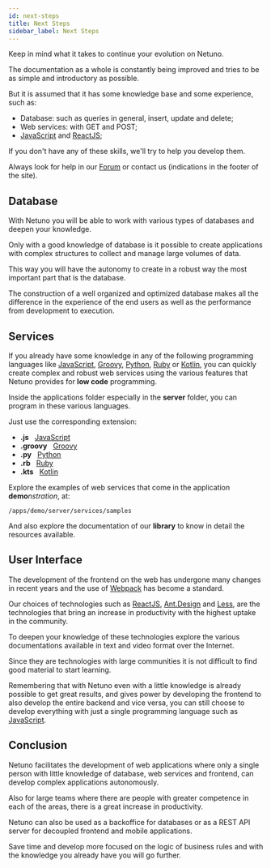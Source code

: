 ```yaml
---
id: next-steps
title: Next Steps
sidebar_label: Next Steps
---
```


Keep in mind what it takes to continue your evolution on Netuno.

The documentation as a whole is constantly being improved and tries to be as simple and introductory as possible.

But it is assumed that it has some knowledge base and some experience, such as:

* Database: such as queries in general, insert, update and delete;
* Web services: with GET and POST;
* <a href="https://developer.mozilla.org/pt-BR/docs/Web/JavaScript" target="_blank">JavaScript</a> and <a href="https://reactjs.org/" target="_blank">ReactJS</a>;

If you don't have any of these skills, we'll try to help you develop them.

Always look for help in our [Forum](https://forum.netuno.org/) or contact us (indications in the footer of the site).

## Database

With Netuno you will be able to work with various types of databases and deepen your knowledge.

Only with a good knowledge of database is it possible to create applications with complex structures to collect and manage large volumes of data.

This way you will have the autonomy to create in a robust way the most important part that is the database.

The construction of a well organized and optimized database makes all the difference in the experience of the end users as well as the performance from development to execution.

## Services

If you already have some knowledge in any of the following programming languages like <a href="https://developer.mozilla.org/pt-BR/docs/Web/JavaScript" target="_blank">JavaScript</a>, <a href="http://groovy-lang.org/" target="_blank">Groovy</a>, <a href="https://www.jython.org/" target="_blank">Python</a>, <a href="https://www.jruby.org/" target="_blank">Ruby</a> or <a href="https://kotlinlang.org/" target="_blank">Kotlin</a>, you can quickly create complex and robust web services using the various features that Netuno provides for **low code** programming.

Inside the applications folder especially in the **server** folder, you can program in these various languages.

Just use the corresponding extension:

* **.js** &nbsp; <a href="https://developer.mozilla.org/en-US/docs/Web/JavaScript" target="_blank">JavaScript</a>
* **.groovy** &nbsp; <a href="http://groovy-lang.org/" target="_blank">Groovy</a>
* **.py** &nbsp; <a href="https://www.jython.org/" target="_blank">Python</a>
* **.rb** &nbsp; <a href="https://www.jruby.org/" target="_blank">Ruby</a>
* **.kts** &nbsp; <a href="https://kotlinlang.org/" target="_blank">Kotlin</a>

Explore the examples of web services that come in the application **demo**_nstration_, at:

`/apps/demo/server/services/samples`

And also explore the documentation of our **library** to know in detail the resources available.


## User Interface

The development of the frontend on the web has undergone many changes in recent years and the use of <a href="https://webpack.js.org" target="_blank">Webpack</a> has become a standard.

Our choices of technologies such as <a href="https://reactjs.org/" target="_blank">ReactJS</a>, <a href="https://ant.design/" target="_blank">Ant.Design</a> and <a href="http://lesscss.org/" target="_blank">Less</a>, are the technologies that bring an increase in productivity with the highest uptake in the community.

To deepen your knowledge of these technologies explore the various documentations available in text and video format over the Internet.

Since they are technologies with large communities it is not difficult to find good material to start learning.

Remembering that with Netuno even with a little knowledge is already possible to get great results, and gives power by developing the frontend to also develop the entire backend and vice versa, you can still choose to develop everything with just a single programming language such as <a href="https://developer.mozilla.org/en-US/docs/Web/JavaScript" target="_blank">JavaScript</a>.

## Conclusion

Netuno facilitates the development of web applications where only a single person with little knowledge of database, web services and frontend, can develop complex applications autonomously.

Also for large teams where there are people with greater competence in each of the areas, there is a great increase in productivity.

Netuno can also be used as a backoffice for databases or as a REST API server for decoupled frontend and mobile applications.

Save time and develop more focused on the logic of business rules and with the knowledge you already have you will go further.
